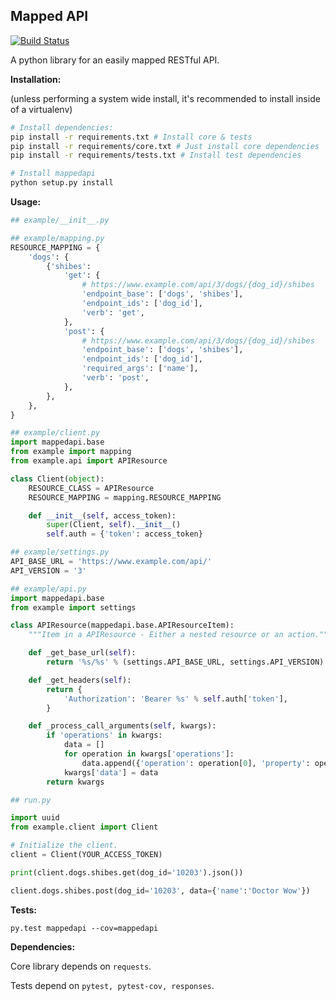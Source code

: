 ## Mapped API ##

[![Build Status](https://travis-ci.com/venuebook/mappedapi.svg?token=j1A1J2RZ8nCwcqmzbYLx&branch=master)](https://travis-ci.com/venuebook/mappedapi)

A python library for an easily mapped RESTful API.

**Installation:**

(unless performing a system wide install, it's recommended to install inside of a virtualenv)

```bash
# Install dependencies:
pip install -r requirements.txt # Install core & tests
pip install -r requirements/core.txt # Just install core dependencies
pip install -r requirements/tests.txt # Install test dependencies

# Install mappedapi
python setup.py install
```

**Usage:**

```python
## example/__init__.py

## example/mapping.py
RESOURCE_MAPPING = {
    'dogs': {
        {'shibes':
            'get': {
                # https://www.example.com/api/3/dogs/{dog_id}/shibes
                'endpoint_base': ['dogs', 'shibes'],
                'endpoint_ids': ['dog_id'],
                'verb': 'get',
            },
            'post': {
                # https://www.example.com/api/3/dogs/{dog_id}/shibes
                'endpoint_base': ['dogs', 'shibes'],
                'endpoint_ids': ['dog_id'],
                'required_args': ['name'],
                'verb': 'post',
            },
        },
    },
}

## example/client.py
import mappedapi.base
from example import mapping
from example.api import APIResource

class Client(object):
    RESOURCE_CLASS = APIResource
    RESOURCE_MAPPING = mapping.RESOURCE_MAPPING

    def __init__(self, access_token):
        super(Client, self).__init__()
        self.auth = {'token': access_token}

## example/settings.py
API_BASE_URL = 'https://www.example.com/api/'
API_VERSION = '3'

## example/api.py
import mappedapi.base
from example import settings

class APIResource(mappedapi.base.APIResourceItem):
    """Item in a APIResource - Either a nested resource or an action."""

    def _get_base_url(self):
        return '%s/%s' % (settings.API_BASE_URL, settings.API_VERSION)

    def _get_headers(self):
        return {
            'Authorization': 'Bearer %s' % self.auth['token'],
        }

    def _process_call_arguments(self, kwargs):
        if 'operations' in kwargs:
            data = []
            for operation in kwargs['operations']:
                data.append({'operation': operation[0], 'property': operation[1], 'value': operation[2]})
            kwargs['data'] = data
        return kwargs

## run.py

import uuid
from example.client import Client

# Initialize the client.
client = Client(YOUR_ACCESS_TOKEN)

print(client.dogs.shibes.get(dog_id='10203').json())

client.dogs.shibes.post(dog_id='10203', data={'name':'Doctor Wow'})
```

**Tests:**

```
py.test mappedapi --cov=mappedapi
```

**Dependencies:**

Core library depends on ``requests``.

Tests depend on ``pytest, pytest-cov, responses``.
